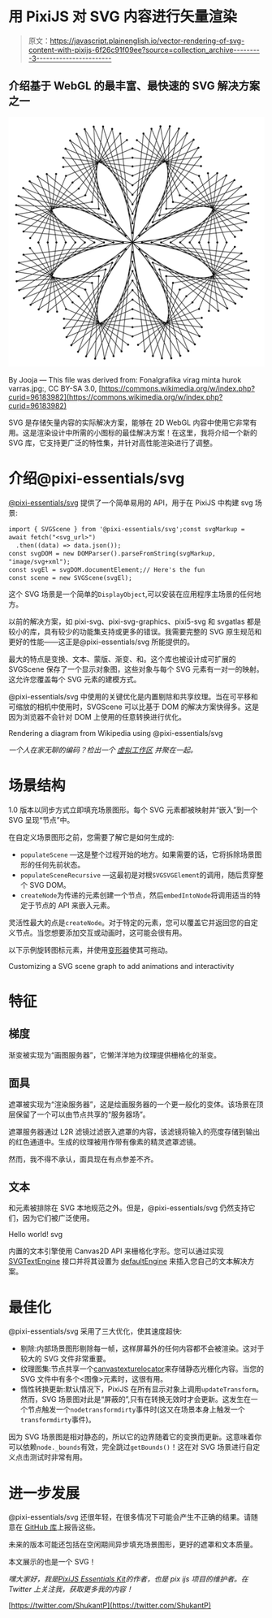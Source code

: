 # 用 PixiJS 对 SVG 内容进行矢量渲染

> 原文：<https://javascript.plainenglish.io/vector-rendering-of-svg-content-with-pixijs-6f26c91f09ee?source=collection_archive---------3----------------------->

## 介绍基于 WebGL 的最丰富、最快速的 SVG 解决方案之一

![](img/d69081a10d8462fcaa338c00df099045.png)

By Jooja — This file was derived from: Fonalgrafika virag minta hurok varras.jpg:, CC BY-SA 3.0, [https://commons.wikimedia.org/w/index.php?curid=96183982](https://commons.wikimedia.org/w/index.php?curid=96183982)

SVG 是存储矢量内容的实际解决方案，能够在 2D WebGL 内容中使用它非常有用。这是渲染设计中所需的小图标的最佳解决方案！在这里，我将介绍一个新的 SVG 库，它支持更广泛的特性集，并针对高性能渲染进行了调整。

# 介绍@pixi-essentials/svg

[@pixi-essentials/svg](https://github.com/SukantPal/pixi-essentials/tree/master/packages/svg) 提供了一个简单易用的 API，用于在 PixiJS 中构建 svg 场景:

```
import { SVGScene } from '@pixi-essentials/svg';const svgMarkup = await fetch("<svg_url>")
  .then((data) => data.json());
const svgDOM = new DOMParser().parseFromString(svgMarkup, "image/svg+xml");
const svgEl = svgDOM.documentElement;// Here's the fun
const scene = new SVGScene(svgEl);
```

这个 SVG 场景是一个简单的`DisplayObject`,可以安装在应用程序主场景的任何地方。

以前的解决方案，如 pixi-svg、pixi-svg-graphics、pixi5-svg 和 svgatlas 都是较小的库，具有较少的功能集支持或更多的错误。我需要完整的 SVG 原生规范和更好的性能——这正是@pixi-essentials/svg 所能提供的。

最大的特点是变换、文本、蒙版、渐变、<use>和。这个库也被设计成可扩展的 SVGScene 保存了一个显示对象图，这些对象与每个 SVG 元素有一对一的映射。这允许您覆盖每个 SVG 元素的建模方式。</use>

@pixi-essentials/svg 中使用的关键优化是内置剔除和共享纹理。当在可平移和可缩放的相机中使用时，SVGScene 可以比基于 DOM 的解决方案快得多。这是因为浏览器不会针对 DOM 上使用的任意转换进行优化。

Rendering a diagram from Wikipedia using @pixi-essentials/svg

*一个人在家无聊的编码？检出一个* [*虚拟工作区*](https://www.kumospace.com/blog/virtual-workspace) *并聚在一起。*

# 场景结构

1.0 版本以同步方式立即填充场景图形。每个 SVG 元素都被映射并“嵌入”到一个 SVG 呈现“节点”中。

在自定义场景图形之前，您需要了解它是如何生成的:

*   `populateScene` —这是整个过程开始的地方。如果需要的话，它将拆除场景图形的任何先前状态。
*   `populateSceneRecursive` —这最初是对根`SVGSVGElement`的调用，随后贯穿整个 SVG DOM。
*   `createNode`为传递的元素创建一个节点，然后`embedIntoNode`将调用适当的特定于节点的 API 来嵌入元素。

灵活性最大的点是`createNode`。对于特定的元素，您可以覆盖它并返回您的自定义节点。当您想要添加交互或动画时，这可能会很有用。

以下示例旋转图标元素，并使用[变形器](https://api.pixijs.io/@pixi-essentials/transformer/Transformer.html)使其可拖动。

Customizing a SVG scene graph to add animations and interactivity

# 特征

## 梯度

渐变被实现为“画图服务器”，它懒洋洋地为纹理提供栅格化的渐变。

## 面具

遮罩被实现为“渲染服务器”，这是绘画服务器的一个更一般化的变体。该场景在顶层保留了一个可以由节点共享的“服务器场”。

遮罩服务器通过 L2R 滤镜过滤嵌入遮罩的内容，该滤镜将输入的亮度存储到输出的红色通道中。生成的纹理被用作带有像素的精灵遮罩滤镜。

然而，我不得不承认，面具现在有点参差不齐。

## 文本

<text>和<tspan>元素被排除在 SVG 本地规范之外。但是，@pixi-essentials/svg 仍然支持它们，因为它们被广泛使用。</tspan></text>

Hello world! svg

内置的文本引擎使用 Canvas2D API 来栅格化字形。您可以通过实现 [SVGTextEngine](https://api.pixijs.io/@pixi-essentials/svg/SVGTextEngine.html) 接口并将其设置为 [defaultEngine](https://api.pixijs.io/@pixi-essentials/svg/SVGTextNode.html#defaultEngine) 来插入您自己的文本解决方案。

# 最佳化

@pixi-essentials/svg 采用了三大优化，使其速度超快:

*   剔除:内部场景图形剔除每一帧，这样屏幕外的任何内容都不会被渲染。这对于较大的 SVG 文件非常重要。
*   纹理图集:节点共享一个[canvastexturelocator](https://api.pixijs.io/@pixi-essentials/texture-allocator/CanvasTextureAllocator.html)来存储静态光栅化内容。当您的 SVG 文件中有多个<图像>元素时，这很有用。
*   惰性转换更新:默认情况下，PixiJS 在所有显示对象上调用`updateTransform`。然而，SVG 场景图对此是“屏蔽的”,只有在转换无效时才会更新。这发生在一个节点触发一个`nodetransformdirty`事件时(这又在场景本身上触发一个`transformdirty`事件)。

因为 SVG 场景图是相对静态的，所以它的边界随着它的变换而更新。这意味着你可以依赖`node._bounds`有效，完全跳过`getBounds()`！这在对 SVG 场景进行自定义点击测试时非常有用。

# 进一步发展

@pixi-essentials/svg 还很年轻，在很多情况下可能会产生不正确的结果。请随意在 [GitHub 库](https://github.com/SukantPal/pixi-essentials/issues)上报告这些。

未来的版本可能还包括在空闲期间异步填充场景图形，更好的遮罩和文本质量。

本文展示的也是一个 SVG！

*嘿大家好，我是*[*PixiJS Essentials Kit*](https://github.com/SukantPal/pixi-essentials)*的作者，也是 pix ijs 项目的维护者。在 Twitter 上关注我，获取更多我的内容！*

[https://twitter.com/ShukantP](https://twitter.com/ShukantP)